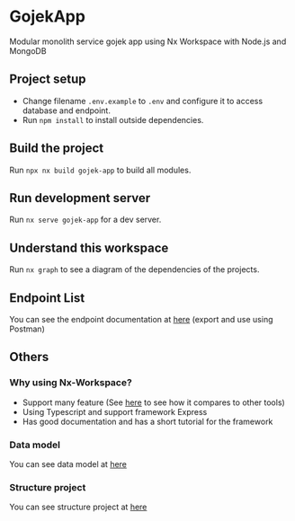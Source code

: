 # GojekApp
Modular monolith service gojek app using Nx Workspace with Node.js and MongoDB

## Project setup
- Change filename `.env.example` to `.env` and configure it to access database and endpoint.
- Run `npm install` to install outside dependencies.

## Build the project
Run `npx nx build gojek-app` to build all modules.

## Run development server
Run `nx serve gojek-app` for a dev server. 

## Understand this workspace
Run `nx graph` to see a diagram of the dependencies of the projects.

## Endpoint List
You can see the endpoint documentation at [here](./doc/postman) (export and use using Postman)

## Others

### Why using Nx-Workspace?
- Support many feature (See [here](https://monorepo.tools/) to see how it compares to other tools)
- Using Typescript and support framework Express
- Has good documentation and has a short tutorial for the framework

### Data model
You can see data model at [here](./doc/postman/database_schema.png)

### Structure project
You can see structure project at [here](./doc/postman/graph.png)
